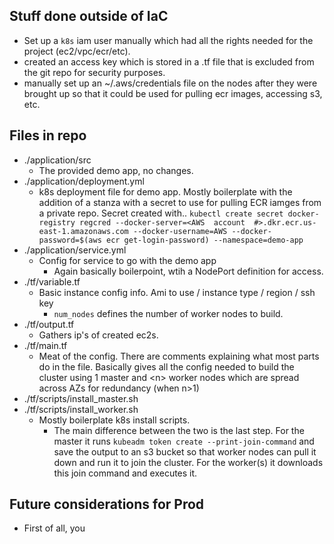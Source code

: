 
## Stuff done outside of IaC

- Set up a `k8s` iam user manually which had all the rights needed for the project (ec2/vpc/ecr/etc).
- created an access key which is stored in a .tf file that is excluded from the git repo for security purposes.
 - manually set up an ~/.aws/credentials file on the nodes after they were brought up so that it could be used for pulling ecr images, accessing s3, etc.

## Files in repo
- ./application/src
	- The provided demo app, no changes.
- ./application/deployment.yml
	- k8s deployment file for demo app. 
	 Mostly boilerplate with the addition of a stanza with a secret to use for pulling ECR iamges from a private repo. Secret created with..
`kubectl create secret docker-registry regcred --docker-server=<AWS  account  #>.dkr.ecr.us-east-1.amazonaws.com --docker-username=AWS --docker-password=$(aws ecr get-login-password) --namespace=demo-app`
- ./application/service.yml
	- Config for service to go with the demo app
		- Again basically boilerpoint, wtih a NodePort definition for access.
- ./tf/variable.tf
	- Basic instance config info. Ami to use / instance type / region / ssh key
		- `num_nodes` defines the number of worker nodes to build.
- ./tf/output.tf
	- Gathers ip's of created ec2s.
- ./tf/main.tf
	- Meat of the config. 
	There are comments explaining what most parts do in the file.
	Basically gives all the config needed to build the cluster using 1 master and \<n\> worker nodes which are spread across AZs for redundancy (when n>1)
- ./tf/scripts/install_master.sh
- ./tf/scripts/install_worker.sh
	- Mostly boilerplate k8s install scripts.
		- The main difference between the two is the last step.
For the master it runs `kubeadm token create --print-join-command` and save the output to an s3 bucket so that worker nodes can pull it down and run it to join the cluster.
For the worker(s) it downloads this join command and executes it.

## Future considerations for Prod
- First of all, you